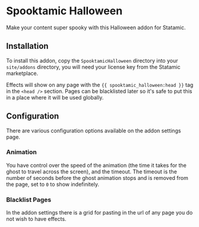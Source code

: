 # Spooktamic Halloween

Make your content super spooky with this Halloween addon for Statamic.

## Installation
To install this addon, copy the `SpooktamicHalloween` directory into your `site/addons` directory, you will need your license key from the Statamic marketplace.

Effects will show on any page with the `{{ spooktamic_halloween:head }}` tag in the `<head />` section. Pages can be blacklisted later so it's safe to put this in a place where it will be used globally.

## Configuration
There are various configuration options available on the addon settings page.

### Animation
You have control over the speed of the animation (the time it takes for the ghost to travel across the screen), and the timeout. The timeout is the number of seconds before the ghost animation stops and is removed from the page, set to `0` to show indefinitely.

### Blacklist Pages
In the addon settings there is a grid for pasting in the url of any page you do not wish to have effects.